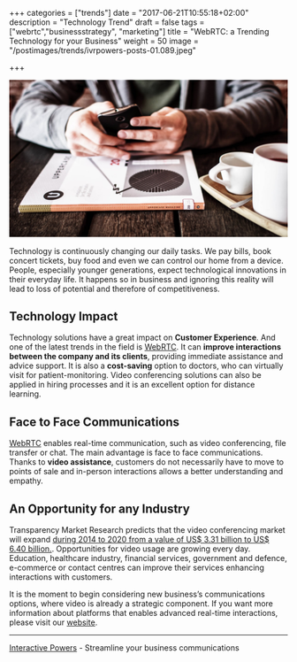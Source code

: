 +++
categories = ["trends"]
date = "2017-06-21T10:55:18+02:00"
description = "Technology Trend"
draft = false
tags = ["webrtc","businessstrategy", "marketing"]
title = "WebRTC: a Trending Technology for your Business"
weight = 50
image = "/postimages/trends/ivrpowers-posts-01.089.jpeg"

+++

![Man holding a phone](/postimages/trends/ivrpowers-posts-01.089.jpeg)

Technology is continuously changing our daily tasks. We pay bills, book concert tickets, buy food and even we can control our home from a device. People, especially younger generations, expect technological innovations in their everyday life. It happens so in business and ignoring this reality will lead to loss of potential and therefore of competitiveness.

## Technology Impact
 
Technology solutions have a great impact on **Customer Experience**. And one of the latest trends in the field is [WebRTC](http://blog.ivrpowers.com/post/technologies/what-is-webrtc/). It can **improve interactions between the company and its clients**, providing immediate assistance and advice support. It is also a **cost-saving** option to doctors, who can virtually visit for patient-monitoring. Video conferencing solutions can also be applied in hiring processes and it is an excellent option for distance learning.

## Face to Face Communications
 
[WebRTC](http://blog.ivrpowers.com/post/technologies/what-is-webrtc/) enables real-time communication, such as video conferencing, file transfer or chat. The main advantage is face to face communications. Thanks to **video assistance**, customers do not necessarily have to move to points of sale and in-person interactions allows a better understanding and empathy.

## An Opportunity for any Industry 
 
Transparency Market Research predicts that the video conferencing market will expand [during 2014 to 2020 from a value of US$ 3.31 billion to US$ 6.40 billion.](https://globenewswire.com/news-release/2015/12/04/793038/10157897/en/Video-Conferencing-Market-to-Expand-at-9-3-CAGR-to-2020-Thanks-to-Increasing-Usage-in-Healthcare-and-Defense-Transparency-Market-Research.html ). Opportunities for video usage are growing every day. Education, healthcare industry, financial services, government and defence, e-commerce or contact centres can improve their services enhancing interactions with customers.
 
It is the moment to begin considering new business’s communications options, where video is already a strategic component. If you want more information about platforms that enables advanced real-time interactions, please visit our [website](http://www.ivrpowers.com).

---
[Interactive Powers](http://www.ivrpowers.com/) - Streamline your business communications

